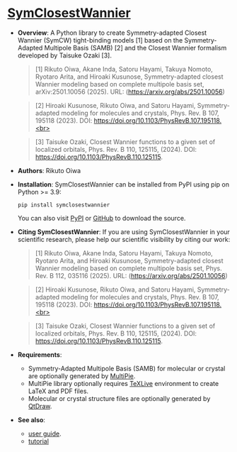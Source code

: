 # [SymClosestWannier](https://cmt-mu.github.io/SymClosestWannier/)

- **Overview**:
    A Python library to create Symmetry-adapted Closest Wannier (SymCW) tight-binding models [1] based on the Symmetry-Adapted Multipole Basis (SAMB) [2] and the Closest Wannier formalism developed by Taisuke Ozaki [3].

    > [1] Rikuto Oiwa, Akane Inda, Satoru Hayami, Takuya Nomoto, Ryotaro Arita, and Hiroaki Kusunose, Symmetry-adapted closest Wannier modeling based on complete multipole basis set, arXiv:2501.10056 (2025).
    > URL: (https://arxiv.org/abs/2501.10056)
    
    > [2] Hiroaki Kusunose, Rikuto Oiwa, and Satoru Hayami, Symmetry-adapted modeling for molecules and crystals, Phys. Rev. B 107, 195118 (2023).
    > DOI: https://doi.org/10.1103/PhysRevB.107.195118.<br>
  
    > [3] Taisuke Ozaki, Closest Wannier functions to a given set of localized orbitals, Phys. Rev. B 110, 125115, (2024).
    > DOI: https://doi.org/10.1103/PhysRevB.110.125115.

- **Authors**: Rikuto Oiwa

- **Installation**: SymClosestWannier can be installed from PyPI using pip on Python >= 3.9:
    ```
    pip install symclosestwannier
    ```
    You can also visit [PyPI](https://pypi.org/project/symclosestwannier/) or [GitHub](https://github.com/CMT-MU/SymClosestWannier/) to download the source.

- **Citing SymClosestWannier**: If you are using SymClosestWannier in your scientific research, please help our scientific visibility by citing our work:

    > [1] Rikuto Oiwa, Akane Inda, Satoru Hayami, Takuya Nomoto, Ryotaro Arita, and Hiroaki Kusunose, Symmetry-adapted closest Wannier modeling based on complete multipole basis set, Phys. Rev. B 112, 035116 (2025).
    > URL: (https://arxiv.org/abs/2501.10056)
    
    > [2] Hiroaki Kusunose, Rikuto Oiwa, and Satoru Hayami, Symmetry-adapted modeling for molecules and crystals, Phys. Rev. B 107, 195118 (2023).
    > DOI: https://doi.org/10.1103/PhysRevB.107.195118.<br>
  
    > [3] Taisuke Ozaki, Closest Wannier functions to a given set of localized orbitals, Phys. Rev. B 110, 125115, (2024).
    > DOI: https://doi.org/10.1103/PhysRevB.110.125115.

- **Requirements**:
  - Symmetry-Adapted Multipole Basis (SAMB) for molecular or crystal are optionally generated by [MultiPie](https://github.com/CMT-MU/MultiPie).
  - MultiPie library optionally requires [TeXLive](https://www.tug.org/texlive/) environment to create LaTeX and PDF files.
  - Molecular or crystal structure files are optionally generated by [QtDraw](https://github.com/CMT-MU/QtDraw).

- **See also**:
  - [user guide](https://github.com/CMT-MU/SymClosestWannier/docs/src/manual.pdf).
  - [tutorial](https://cmt-mu.github.io/SymClosestWannierTutorial/)

